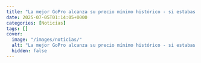 ```yaml
---
title: "La mejor GoPro alcanza su precio mínimo histórico - si estabas esperando para comprar una cámara de acción es ahora o nunca"
date: 2025-07-05T01:14:05+0000
categories: [Noticias]
tags: []
cover:
  image: "/images/noticias/"
  alt: "La mejor GoPro alcanza su precio mínimo histórico - si estabas esperando para comprar una cámara de acción es ahora o nunca"
  hidden: false
---
```



